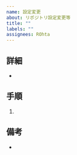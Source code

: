 ```yaml
---
name: 設定変更
about: リポジトリ設定変更等
title: ""
labels: ""
assignees: ROhta
---
```


## 詳細

-

## 手順

1.

## 備考

-
